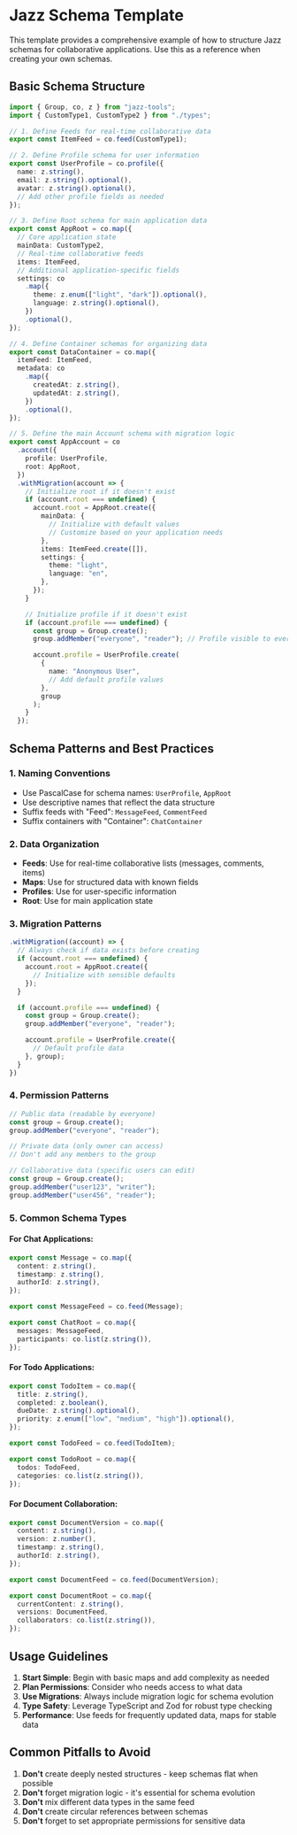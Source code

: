 # Jazz Schema Template

This template provides a comprehensive example of how to structure Jazz schemas for collaborative applications. Use this as a reference when creating your own schemas.

## Basic Schema Structure

```typescript
import { Group, co, z } from "jazz-tools";
import { CustomType1, CustomType2 } from "./types";

// 1. Define Feeds for real-time collaborative data
export const ItemFeed = co.feed(CustomType1);

// 2. Define Profile schema for user information
export const UserProfile = co.profile({
  name: z.string(),
  email: z.string().optional(),
  avatar: z.string().optional(),
  // Add other profile fields as needed
});

// 3. Define Root schema for main application data
export const AppRoot = co.map({
  // Core application state
  mainData: CustomType2,
  // Real-time collaborative feeds
  items: ItemFeed,
  // Additional application-specific fields
  settings: co
    .map({
      theme: z.enum(["light", "dark"]).optional(),
      language: z.string().optional(),
    })
    .optional(),
});

// 4. Define Container schemas for organizing data
export const DataContainer = co.map({
  itemFeed: ItemFeed,
  metadata: co
    .map({
      createdAt: z.string(),
      updatedAt: z.string(),
    })
    .optional(),
});

// 5. Define the main Account schema with migration logic
export const AppAccount = co
  .account({
    profile: UserProfile,
    root: AppRoot,
  })
  .withMigration(account => {
    // Initialize root if it doesn't exist
    if (account.root === undefined) {
      account.root = AppRoot.create({
        mainData: {
          // Initialize with default values
          // Customize based on your application needs
        },
        items: ItemFeed.create([]),
        settings: {
          theme: "light",
          language: "en",
        },
      });
    }

    // Initialize profile if it doesn't exist
    if (account.profile === undefined) {
      const group = Group.create();
      group.addMember("everyone", "reader"); // Profile visible to everyone

      account.profile = UserProfile.create(
        {
          name: "Anonymous User",
          // Add default profile values
        },
        group
      );
    }
  });
```

## Schema Patterns and Best Practices

### 1. Naming Conventions

- Use PascalCase for schema names: `UserProfile`, `AppRoot`
- Use descriptive names that reflect the data structure
- Suffix feeds with "Feed": `MessageFeed`, `CommentFeed`
- Suffix containers with "Container": `ChatContainer`

### 2. Data Organization

- **Feeds**: Use for real-time collaborative lists (messages, comments, items)
- **Maps**: Use for structured data with known fields
- **Profiles**: Use for user-specific information
- **Root**: Use for main application state

### 3. Migration Patterns

```typescript
.withMigration((account) => {
  // Always check if data exists before creating
  if (account.root === undefined) {
    account.root = AppRoot.create({
      // Initialize with sensible defaults
    });
  }

  if (account.profile === undefined) {
    const group = Group.create();
    group.addMember("everyone", "reader");

    account.profile = UserProfile.create({
      // Default profile data
    }, group);
  }
})
```

### 4. Permission Patterns

```typescript
// Public data (readable by everyone)
const group = Group.create();
group.addMember("everyone", "reader");

// Private data (only owner can access)
// Don't add any members to the group

// Collaborative data (specific users can edit)
const group = Group.create();
group.addMember("user123", "writer");
group.addMember("user456", "reader");
```

### 5. Common Schema Types

#### For Chat Applications:

```typescript
export const Message = co.map({
  content: z.string(),
  timestamp: z.string(),
  authorId: z.string(),
});

export const MessageFeed = co.feed(Message);

export const ChatRoot = co.map({
  messages: MessageFeed,
  participants: co.list(z.string()),
});
```

#### For Todo Applications:

```typescript
export const TodoItem = co.map({
  title: z.string(),
  completed: z.boolean(),
  dueDate: z.string().optional(),
  priority: z.enum(["low", "medium", "high"]).optional(),
});

export const TodoFeed = co.feed(TodoItem);

export const TodoRoot = co.map({
  todos: TodoFeed,
  categories: co.list(z.string()),
});
```

#### For Document Collaboration:

```typescript
export const DocumentVersion = co.map({
  content: z.string(),
  version: z.number(),
  timestamp: z.string(),
  authorId: z.string(),
});

export const DocumentFeed = co.feed(DocumentVersion);

export const DocumentRoot = co.map({
  currentContent: z.string(),
  versions: DocumentFeed,
  collaborators: co.list(z.string()),
});
```

## Usage Guidelines

1. **Start Simple**: Begin with basic maps and add complexity as needed
2. **Plan Permissions**: Consider who needs access to what data
3. **Use Migrations**: Always include migration logic for schema evolution
4. **Type Safety**: Leverage TypeScript and Zod for robust type checking
5. **Performance**: Use feeds for frequently updated data, maps for stable data

## Common Pitfalls to Avoid

1. **Don't** create deeply nested structures - keep schemas flat when possible
2. **Don't** forget migration logic - it's essential for schema evolution
3. **Don't** mix different data types in the same feed
4. **Don't** create circular references between schemas
5. **Don't** forget to set appropriate permissions for sensitive data
